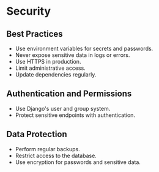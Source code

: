 # Security

## Best Practices
- Use environment variables for secrets and passwords.
- Never expose sensitive data in logs or errors.
- Use HTTPS in production.
- Limit administrative access.
- Update dependencies regularly.

## Authentication and Permissions
- Use Django's user and group system.
- Protect sensitive endpoints with authentication.

## Data Protection
- Perform regular backups.
- Restrict access to the database.
- Use encryption for passwords and sensitive data. 